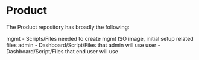 # Product
The Product repository has broadly the following:

mgmt - Scripts/Files needed to create mgmt ISO image, initial setup related files
admin - Dashboard/Script/Files that admin will use
user - Dashboard/Script/Files that end user will use

